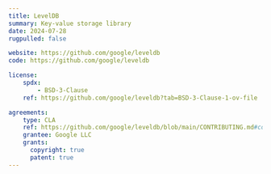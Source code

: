 ```yaml
---
title: LevelDB
summary: Key-value storage library
date: 2024-07-28
rugpulled: false

website: https://github.com/google/leveldb
code: https://github.com/google/leveldb

license:
    spdx:
        - BSD-3-Clause
    ref: https://github.com/google/leveldb?tab=BSD-3-Clause-1-ov-file

agreements:
    type: CLA
    ref: https://github.com/google/leveldb/blob/main/CONTRIBUTING.md#contributor-license-agreement
    grantee: Google LLC
    grants:
      copyright: true
      patent: true
---
```

